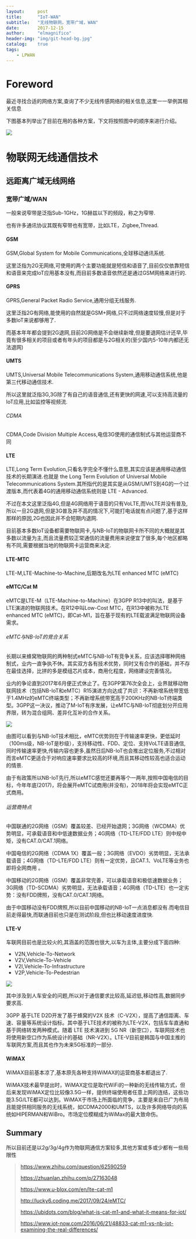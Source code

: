 ```yaml
---
layout:     post
title:      "IoT-WAN"
subtitle:   "无线物联网，宽带广域，WAN"
date:       2017-12-15
author:     "elmagnifico"
header-img: "img/git-head-bg.jpg"
catalog:    true
tags:
    - LPWAN
---
```


# Foreword

最近寻找合适的网络方案,查询了不少无线传感网络的相关信息,这里一一举例其相关信息

下图基本列举出了目前在用的各种方案，下文将按照图中的顺序来进行介绍。

![](http://img.elmagnifico.tech:9514/static/upload/elmagnifico/5c00a78687365.png)

# 物联网无线通信技术

## 远距离广域无线网络

### 宽带广域/WAN

一般来说窄带是泛指Sub-1GHz，1G赫兹以下的频段，称之为窄带.

也有许多通讯协议其既有窄带也有宽带，比如LTE，Zigbee,Thread.

#### GSM

GSM,Global System for Mobile Communications,全球移动通讯系统.

这里泛指为2G无网络,可使用的两个主要功能就是短信和语音了,目前仅仅依靠短信和语音来完成IoT应用基本没有,而目前多数语音依然还是通过GSM网络来进行的.

#### GPRS

GPRS,General Packet Radio Service,通用分组无线服务.

这里泛指2G有网络,能使用的自然就是GSM+网络,只不过网络速度较慢,但是对于多数IoT来说都够用了.

而基本年年都会提到2G退网,目前2G网络是不会继续新增,但是要退网估计还早,毕竟有很多相关的项目或者有年头的项目都是与2G相关的(至少国内5-10年内都还无法退网)

#### UMTS

UMTS,Universal Mobile Telecommunications System,通用移动通信系统,他是第三代移动通信技术.

所以这里就泛指3G,3G除了有自己的语音通信,还有更快的网速,可以支持高流量的IoT应用,比如监控等视频流.

###### CDMA

CDMA,Code Division Multiple Access,电信3G使用的通信制式与其他运营商不同

#### LTE

LTE,Long Term Evolution,只看名字完全不懂什么意思,其实应该是通用移动通信技术的长期演进.也就是 the Long Term Evolution of Universal Mobile Telecommunications System.其所指代的是其实是从GSM/UMTS到4G的一个过渡版本,而代表着4G的通用移动通信系统则是 LTE - Advanced.

不过在本文这里泛指4G,但是4G网络用于语音的只有VoLTE,而VoLTE并没有普及,所以一旦2G退网,但是3G普及并不高的情况下,可能打电话就有点问题了,基于这样那样的原因,2G也因此并不会短期内退网.

目前基本多数IoT设备都需要物联网卡,与NB-IoT的物联网卡所不同的大概就是其多数以流量为主,而且流量费较正常通信的流量费用来说便宜了很多,每个地区都略有不同,需要根据当地的物联网卡运营商来决定.

#### LTE-MTC

LTE-M,LTE-Machine-to-Machine,后期改名为LTE enhanced MTC (eMTC)

#### eMTC/Cat M

eMTC是LTE-M（LTE-Machine-to-Machine）在3GPP R13中的叫法，是基于LTE演进的物联网技术。在R12中叫Low-Cost MTC，在R13中被称为LTE enhanced MTC (eMTC)，即Cat-M1，旨在基于现有的LTE载波满足物联网设备需求。

###### eMTC与NB-IoT的竞合关系

长期以来蜂窝物联网的两种制式eMTC与NB-IoT有竞争关系，应该选择哪种网络制式，业内一直争执不休。其实双方各有技术优势，同时又有合作的基础，并不存在最佳选择，比拼的多是模组芯片成本，商用化程度，网络建设完善情况。

业内的争论直到2017年6月便正式休止了。在3GPP第76次全会上，业界就移动物联网技术（包括NB-IoT和eMTC）R15演进方向达成了共识：不再新增系统带宽低于1.4MHz的eMTC终端类型；不再新增系统带宽高于200KHz的NB-IoT终端类型。3GPP这一决议，推动了M-IoT有序发展，让eMTC与NB-IoT彻底划分开应用界限，转为混合组网、差异化互补的合作关系。

![](http://img.elmagnifico.tech:9514/static/upload/elmagnifico/5bffcdb070432.png)

由图可以看到与NB-IoT技术相比，eMTC优势则在于传输速率更快，更低延时（100ms级，NB-IoT是秒级），支持移动性、FDD、定位、支持VoLTE语音通信,同时传输速率更快,传输内容也更多,虽然日后NB-IoT也会推出定位服务,不过相对而言eMTC更适合于对响应速率要求比较高的环境,而且其移动性较高也适合运动的情景.

由于有政策所以NB-IoT先行,所以eMTC感觉还要再等个一两年,按照中国电信的目标，今年年底(2017)，将会展开eMTC试商用(并没有)，2018年将会实现eMTC正式商用。

###### 运营商特点

中国联通的2G网络（GSM）覆盖较差、已经开始退网；3G网络（WCDMA）优势明显，可承载语音和中低速数据业务；4G网络（TD-LTE/FDD LTE）则中规中矩，没有CAT.0/CAT.1网络。

中国电信的2G网络（CDMA 1X）覆盖一般；3G网络（EVDO）劣势明显，无法承载语音；4G网络（TD-LTE/FDD LTE）则有一定优势，且CAT.1、VoLTE等业务也即将全网商用 。

中国移动的2G网络（GSM）覆盖非常完善，可以承载语音和极低速数据业务；3G网络（TD-SCDMA）劣势明显，无法承载语音；4G网络（TD-LTE）也一定劣势：没有FDD牌照，没有CAT.0/CAT.1网络。

由于中国移动没有FDD牌照,所以目前中国移动的NB-IoT一点消息都没有.而电信目前走得最快,而联通目前也只是在测试阶段,但也比移动速度进度快.

#### LTE-V

车联网目前也是比较火的,其涵盖的范围也很大,以车为主体,主要分成下面四种:

- V2N,Vehicle-To-Network
- V2V,Vehicle-To-Vehicle
- V2I,Vehicle-To-Infrastructure
- V2P,Vehicle-To-Pedestrian

![](http://img.elmagnifico.tech:9514/static/upload/elmagnifico/5bffcdb07dfc2.png)

其中涉及到人车安全的问题,所以对于通信要求比较高,延迟低,移动性高,数据同步要求高.

3GPP 基于LTE D2D开发了基于蜂窝的V2X 技术（C-V2X），提高了通信距离、车速、容量等系统设计指标。其中基于LTE技术的被称为LTE-V2X，包括车车直通和基于网络转发两种模式。随着 LTE 技术演进到 5G NR（新空口），车联网技术也将使用新空口作为系统设计的基础（NR-V2X）。LTE-V目前是韩国与中国主推的车联网方案,而且其也作为未来5G标准的一部分.

#### WiMAX

WiMAX目前基本凉了,基本原先各种支持WiMAX的运营商基本都退出了.

WiMAX技术最早提出时，WiMAX定位是取代WiFi的一种新的无线传输方式，但后来发现WiMAX定位比较像3.5G一样，提供终端使用者任意上网的连结，这些功能3.5G/LTE都可以达到。WiMAX于市场上所面临的竞争，主要是来自已广为布局且能提供相同服务的无线系统，如CDMA2000和UMTS，以及许多网络导向的系统如HIPERMAN和WiBro。市场定位模糊成为WiMax的最大致命伤。

## Summary

所以目前还是以2g/3g/4g作为物联网通信方案较多,其他方案或多或少都有一些局限性

> https://www.zhihu.com/question/62590259
>
> https://zhuanlan.zhihu.com/p/27163048
>
> https://www.u-blox.com/en/lte-cat-m1
>
> http://lucky6.coding.me/2017/09/24/eMTC/
>
> https://ubidots.com/blog/what-is-cat-m1-and-what-it-means-for-iot/
>
> https://www.iot-now.com/2016/06/21/48833-cat-m1-vs-nb-iot-examining-the-real-differences/
>
